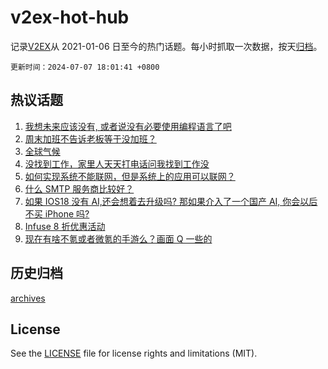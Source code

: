# v2ex-hot-hub

 记录[V2EX](https://www.v2ex.com/)从 2021-01-06 日至今的热门话题。每小时抓取一次数据，按天[归档](archives)。

`更新时间：2024-07-07 18:01:41 +0800`

## 热议话题

1. [我想未来应该没有, 或者说没有必要使用编程语言了吧](https://www.v2ex.com/t/1055352)
1. [周末加班不告诉老板等于没加班？](https://www.v2ex.com/t/1055398)
1. [全球气候](https://www.v2ex.com/t/1055343)
1. [没找到工作，家里人天天打电话问我找到工作没](https://www.v2ex.com/t/1055383)
1. [如何实现系统不能联网，但是系统上的应用可以联网？](https://www.v2ex.com/t/1055400)
1. [什么 SMTP 服务商比较好？](https://www.v2ex.com/t/1055387)
1. [如果 IOS18 没有 AI,还会想着去升级吗? 那如果介入了一个国产 AI, 你会以后不买 iPhone 吗?](https://www.v2ex.com/t/1055401)
1. [Infuse 8 折优惠活动](https://www.v2ex.com/t/1055441)
1. [现在有啥不氪或者微氪的手游么？画面 Q 一些的](https://www.v2ex.com/t/1055416)

## 历史归档

[archives](archives)

## License

See the [LICENSE](LICENSE) file for license rights and limitations (MIT).
